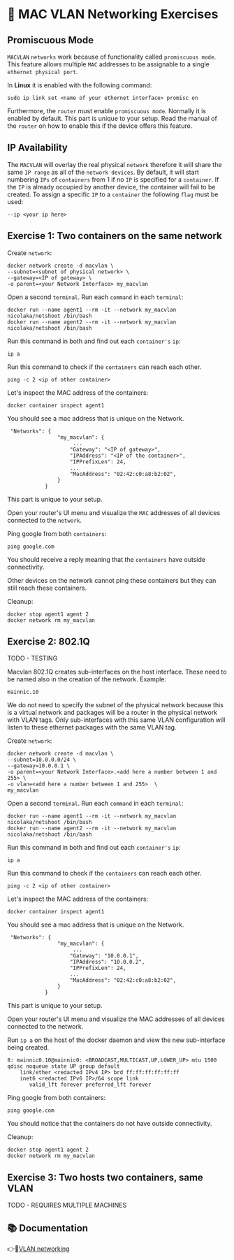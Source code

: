 # :hibiscus: MAC VLAN Networking Exercises

## Promiscuous Mode
`MACVLAN` `networks` work because of functionality called `promiscuous mode`.
This feature allows multiple `MAC` addresses to be assignable to a single `ethernet physical port`.

In **Linux** it is enabled with the following command:
```
sudo ip link set <name of your ethernet interface> promisc on
```
Furthermore, the `router` must enable `promiscuous mode`. Normally it is enabled by default.
This part is unique to your setup.
Read the manual of the `router` on how to enable this if the device offers this feature.

## IP Availability

The `MACVLAN` will overlay the real physical `network` therefore it will share the same
`IP range` as all of the `network devices`. By default, it will start numbering `IPs` of `containers`
from 1 if no `IP` is specified for a `container`. If the `IP` is already occupied by another device,
the container will fail to be created. 
To assign a specific `IP` to a `container` the following `flag` must be used:
```
--ip <your ip here>
```


## Exercise 1: Two containers on the same network
Create `network`:
```
docker network create -d macvlan \
--subnet=<subnet of physical network> \
--gateway=<IP of gateway> \
-o parent=<your Network Interface> my_macvlan
```
Open a second `terminal`. Run each `command` in each `terminal`:
```
docker run --name agent1 --rm -it --network my_macvlan nicolaka/netshoot /bin/bash
docker run --name agent2 --rm -it --network my_macvlan nicolaka/netshoot /bin/bash
```
Run this command in both and find out each `container's` `ip`:
```
ip a
```
Run this command to check if the `containers` can reach each other.
```
ping -c 2 <ip of other container>
```
Let's  inspect the MAC address of the containers:
```
docker container inspect agent1
```
You should see a mac address that is unique on the Network.
```
 "Networks": {
                "my_macvlan": {
                     ...
                    "Gateway": "<IP of gateway>",
                    "IPAddress": "<IP of the container>",
                    "IPPrefixLen": 24,
                    ...
                    "MacAddress": "02:42:c0:a8:b2:02",
                }
            }
```
This part is unique to your setup.

Open your router's UI menu and visualize the `MAC` addresses of all devices connected to the `network`.

Ping google from both `containers`:
```
ping google.com
```
You should receive a reply meaning that the `containers` have outside connectivity.

Other devices on the network cannot ping these containers but they can still reach these containers.

Cleanup:
```
docker stop agent1 agent 2
docker network rm my_macvlan
```

## Exercise 2: 802.1Q 

TODO - TESTING 

Macvlan 802.1Q creates sub-interfaces on the host interface.
These need to be named also in the creation of the network.
Example:
```
mainnic.10
```
We do not need to specify the subnet of the physical network because this is a virtual network
and packages will be a router in the physical network with VLAN tags.
Only sub-interfaces with this same VLAN configuration will listen to these ethernet 
packages with the same VLAN tag.

Create `network`:
```
docker network create -d macvlan \
--subnet=10.0.0.0/24 \
--gateway=10.0.0.1 \
-o parent=<your Network Interface>.<add here a number between 1 and 255> \
-o vlan=<add here a number between 1 and 255>  \
my_macvlan
```

Open a second `terminal`. Run each `command` in each `terminal`:
```
docker run --name agent1 --rm -it --network my_macvlan nicolaka/netshoot /bin/bash
docker run --name agent2 --rm -it --network my_macvlan nicolaka/netshoot /bin/bash
```
Run this command in both and find out each `container's` `ip`:
```
ip a
```
Run this command to check if the `containers` can reach each other.
```
ping -c 2 <ip of other container>
```
Let's  inspect the MAC address of the containers:
```
docker container inspect agent1
```
You should see a mac address that is unique on the Network.
```
 "Networks": {
                "my_macvlan": {
                     ...
                    "Gateway": "10.0.0.1",
                    "IPAddress": "10.0.0.2",
                    "IPPrefixLen": 24,
                    ...
                    "MacAddress": "02:42:c0:a8:b2:02",
                }
            }
```
This part is unique to your setup.

Open your router's UI menu and visualize the MAC addresses of all devices connected to the network.

Run `ip a` on the host of the docker daemon and view the new sub-interface being created.
```
8: mainnic0.10@mainnic0: <BROADCAST,MULTICAST,UP,LOWER_UP> mtu 1500 qdisc noqueue state UP group default
    link/ether <redacted IPv4 IP> brd ff:ff:ff:ff:ff:ff
    inet6 <redacted IPv6 IP>/64 scope link
       valid_lft forever preferred_lft forever
```

Ping google from both containers:
```
ping google.com
```
You should notice that the containers do not have outside connectivity.

Cleanup:
```
docker stop agent1 agent 2
docker network rm my_macvlan
```
## Exercise 3: Two hosts two containers, same VLAN

TODO - REQUIRES MULTIPLE MACHINES


## :books: Documentation

:point_right::link:[VLAN networking](https://github.com/Shopify/docker/blob/master/experimental/vlan-networks.md)

